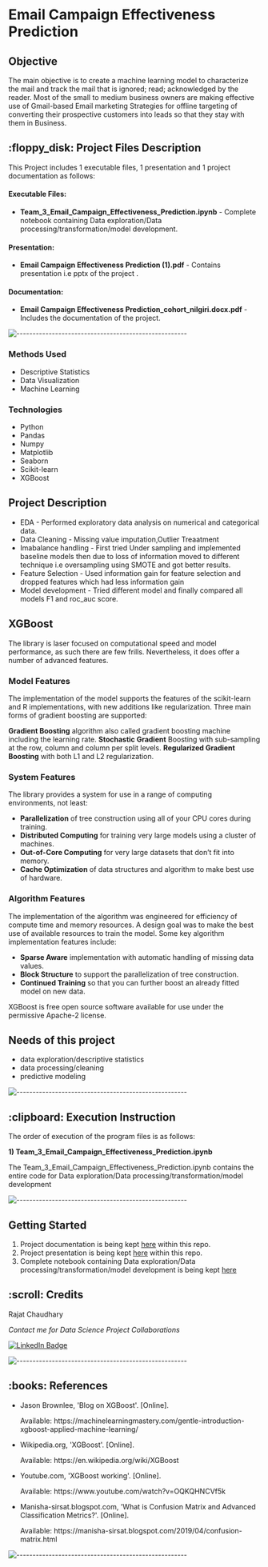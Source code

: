 # Email Campaign Effectiveness Prediction

## Objective<br>
The main objective is to create a machine learning model to characterize the mail and track the mail that is ignored; read; acknowledged by the reader. 
Most of the small to medium business owners are making effective use of Gmail-based Email marketing Strategies for offline targeting of converting their
prospective customers into leads so that they stay with them in Business.

<h2> :floppy_disk: Project Files Description</h2>

<p>This Project includes 1 executable files, 1 presentation and 1 project documentation  as follows:</p>
<h4>Executable Files:</h4>
<ul>
  <li><b>Team_3_Email_Campaign_Effectiveness_Prediction.ipynb</b> - Complete notebook containing Data exploration/Data processing/transformation/model development.</li>
</ul>

<h4>Presentation:</h4>
<ul>
  <li><b>Email Campaign Effectiveness Prediction (1).pdf</b> - Contains presentation i.e pptx of the project .</li>
</ul>

<h4>Documentation:</h4>
<ul>
  <li><b>Email Campaign Effectiveness Prediction_cohort_nilgiri.docx.pdf</b> - Includes the documentation of the project.</li>
</ul>

![-----------------------------------------------------](https://raw.githubusercontent.com/andreasbm/readme/master/assets/lines/rainbow.png)


### Methods Used
* Descriptive Statistics
* Data Visualization
* Machine Learning


### Technologies
* Python
* Pandas
* Numpy
* Matplotlib
* Seaborn
* Scikit-learn
* XGBoost


## Project Description
* EDA - Performed exploratory data analysis on numerical and categorical data.
* Data Cleaning - Missing value imputation,Outlier Treaatment
* Imabalance handling - First tried Under sampling and implemented baseline models then due to loss of information moved to different technique i.e oversampling using SMOTE and got better results.
* Feature Selection - Used information gain for feature selection and dropped features which had less information gain
* Model development - Tried different model and finally compared all models F1 and roc_auc score.

## XGBoost
The library is laser focused on computational speed and model performance, as such there are few frills. Nevertheless, it does offer a number of advanced features.

### Model Features
The implementation of the model supports the features of the scikit-learn and R implementations, with new additions like regularization. Three main forms of gradient boosting are supported:

**Gradient Boosting** algorithm also called gradient boosting machine including the learning rate.
**Stochastic Gradient** Boosting with sub-sampling at the row, column and column per split levels.
**Regularized Gradient Boosting** with both L1 and L2 regularization.
### System Features
The library provides a system for use in a range of computing environments, not least:

* **Parallelization** of tree construction using all of your CPU cores during training.
* **Distributed Computing** for training very large models using a cluster of machines.
* **Out-of-Core Computing** for very large datasets that don’t fit into memory.
* **Cache Optimization** of data structures and algorithm to make best use of hardware.

### Algorithm Features
The implementation of the algorithm was engineered for efficiency of compute time and memory resources. A design goal was to make the best use of available resources to train the model. Some key algorithm implementation features include:

* **Sparse Aware** implementation with automatic handling of missing data values.
* **Block Structure** to support the parallelization of tree construction.
* **Continued Training** so that you can further boost an already fitted model on new data.

XGBoost is free open source software available for use under the permissive Apache-2 license.


## Needs of this project

- data exploration/descriptive statistics
- data processing/cleaning
- predictive modeling

![-----------------------------------------------------](https://raw.githubusercontent.com/andreasbm/readme/master/assets/lines/rainbow.png)

<h2> :clipboard: Execution Instruction</h2>
<p>The order of execution of the program files is as follows:</p>
<p><b>1) Team_3_Email_Campaign_Effectiveness_Prediction.ipynb</b></p>
<p> The Team_3_Email_Campaign_Effectiveness_Prediction.ipynb contains the entire code for Data exploration/Data processing/transformation/model development </p>


![-----------------------------------------------------](https://raw.githubusercontent.com/andreasbm/readme/master/assets/lines/rainbow.png)

## Getting Started

1. Project documentation is being kept [here](https://github.com/rajat250996/Email-Campaign-Effectiveness-Prediction/blob/main/Technical%20Documentation%20-%20Email%20Campaign%20Effectiveness%20Prediction.pdf) within this repo.
2. Project presentation is being kept [here](https://github.com/rajat250996/Email-Campaign-Effectiveness-Prediction/blob/main/Presentation%20Email%20Campaign%20Effectiveness%20Prediction.pptx) within this repo.    
3. Complete notebook containing Data exploration/Data processing/transformation/model development is being kept [here](https://github.com/rajat250996/Email-Campaign-Effectiveness-Prediction/blob/main/Email_Campaign_Effectiveness_Prediction_Web_Crawlers.ipynb)
 




<!-- CREDITS -->
<h2 id="credits"> :scroll: Credits</h2>

Rajat Chaudhary

<p> <i> Contact me for Data Science Project Collaborations</i></p>


[![LinkedIn Badge](https://img.shields.io/badge/LinkedIn-0077B5?style=for-the-badge&logo=linkedin&logoColor=white)](https://www.linkedin.com/in/rajatchaudhary25/)

![-----------------------------------------------------](https://raw.githubusercontent.com/andreasbm/readme/master/assets/lines/rainbow.png)
<h2> :books: References</h2>
<ul>
  <li><p>Jason Brownlee, 'Blog on XGBoost'. [Online].</p>
      <p>Available: https://machinelearningmastery.com/gentle-introduction-xgboost-applied-machine-learning/</p>
  </li>
  <li><p>Wikipedia.org, 'XGBoost'. [Online].</p>
      <p>Available: https://en.wikipedia.org/wiki/XGBoost</p>
  </li>
  <li><p>Youtube.com, 'XGBoost working'. [Online].</p>
      <p>Available: https://www.youtube.com/watch?v=OQKQHNCVf5k</p>
  </li>
  <li><p>Manisha-sirsat.blogspot.com, 'What is Confusion Matrix and Advanced Classification Metrics?'. [Online].</p>
      <p>Available: https://manisha-sirsat.blogspot.com/2019/04/confusion-matrix.html</p>
  </li>
</ul>

![-----------------------------------------------------](https://raw.githubusercontent.com/andreasbm/readme/master/assets/lines/rainbow.png)
